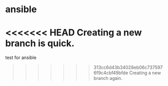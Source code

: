 # ansible
<<<<<<< HEAD
Creating a new branch is quick.
=======
test for ansible
>>>>>>> 313cc6d43b34028eb06c7375976f9c4cbf49bfde
Creating a new branch again.
